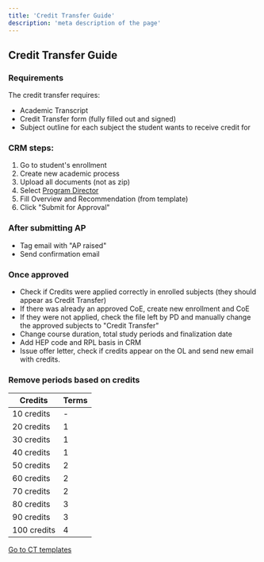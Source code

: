 ```yaml
---
title: 'Credit Transfer Guide'
description: 'meta description of the page'
---
```


## Credit Transfer Guide

### Requirements

The credit transfer requires:

- Academic Transcript
- Credit Transfer form (fully filled out and signed)
- Subject outline for each subject the student wants to receive credit for

### CRM steps:

1. Go to student's enrollment
2. Create new academic process
3. Upload all documents (not as zip)
4. Select [Program Director](https://laureateaus-my.sharepoint.com/:x:/r/personal/aphillipou_torrens_edu_au/_layouts/15/doc2.aspx?sourcedoc=%7BF5C2120C-FEAA-4E7F-951D-1D8E5D577ECF%7D&file=Program%20Director%20Master%20file%2C%20AP%20assessment.xlsx&action=default&mobileredirect=true&DefaultItemOpen=1)
5. Fill Overview and Recommendation (from template)
6. Click "Submit for Approval"

### After submitting AP

- Tag email with "AP raised"
- Send confirmation email

### Once approved

- Check if Credits were applied correctly in enrolled subjects (they should appear as Credit Transfer)
- If there was already an approved CoE, create new enrollment and CoE
- If they were not applied, check the file left by PD and manually change the approved subjects to "Credit Transfer"
- Change course duration, total study periods and finalization date
- Add HEP code and RPL basis in CRM
- Issue offer letter, check if credits appear on the OL and send new email with credits.

### Remove periods based on credits
| Credits | Terms |
|---------|-------|
| 10 credits | - |
| 20 credits | 1 |
| 30 credits | 1 |
| 40 credits | 1 |
| 50 credits | 2 |
| 60 credits | 2 |
| 70 credits | 2 |
| 80 credits | 3 |
| 90 credits | 3 |
| 100 credits | 4 |

[Go to CT templates](/email-templates/credit-transfer)
